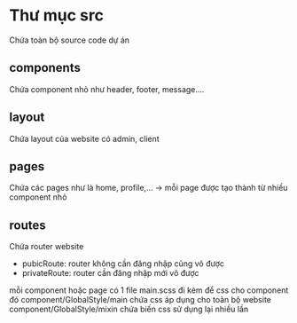 # Thư mục src
Chứa toàn bộ source code dự án

## components
Chứa component nhỏ như header, footer, message....

## layout
Chứa layout của website có admin, client

## pages
Chứa các pages như là home, profile,... -> mỗi page được tạo thành từ nhiều component nhỏ 

## routes
Chứa router website
- pubicRoute: router không cần đăng nhập cũng vô được
- privateRoute: router cần đăng nhập mới vô được

mỗi component hoặc page có 1 file main.scss đi kèm để css cho component đó
component/GlobalStyle/main chứa css áp dụng cho toàn bộ website
component/GlobalStyle/mixin chứa biến css sử dụng lại nhiều lần
